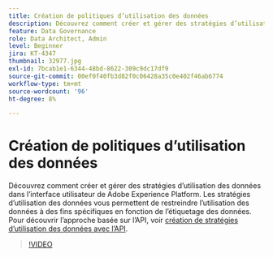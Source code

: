 ```yaml
---
title: Création de politiques d’utilisation des données
description: Découvrez comment créer et gérer des stratégies d’utilisation des données dans l’interface utilisateur de Adobe Experience Platform. Les stratégies d’utilisation des données vous permettent de restreindre l’utilisation des données à des fins spécifiques en fonction de l’étiquetage des données.
feature: Data Governance
role: Data Architect, Admin
level: Beginner
jira: KT-4347
thumbnail: 32977.jpg
exl-id: 7bcab1e1-6344-48bd-8622-309c9dc17df9
source-git-commit: 00ef0f40fb3d82f0c06428a35c0e402f46ab6774
workflow-type: tm+mt
source-wordcount: '96'
ht-degree: 8%

---
```


# Création de politiques d’utilisation des données

Découvrez comment créer et gérer des stratégies d’utilisation des données dans l’interface utilisateur de Adobe Experience Platform. Les stratégies d’utilisation des données vous permettent de restreindre l’utilisation des données à des fins spécifiques en fonction de l’étiquetage des données. Pour découvrir l’approche basée sur l’API, voir [création de stratégies d’utilisation des données avec l’API](https://experienceleague.adobe.com/docs/experience-platform/data-governance/policies/create.html).

>[!VIDEO](https://video.tv.adobe.com/v/32977?learn=on)